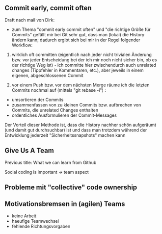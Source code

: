 ## Commit early, commit often

Draft nach mail von Dirk:
* zum Thema "commit early commit often" und "die richtige Größe für
Commits" gefällt mir bei Git sehr gut, dass man (lokal) die History
ändern kann; dadurch ergibt sich bei mir in der Regel folgender Workflow:

1) wirklich oft committen (eigentlich nach jeder nicht trivialen
Änderung bzw. vor jeder Entscheidung bei der ich mir noch nicht sicher
bin, ob es der richtige Weg ist) - ich committe hier zwischendurch auch
unrelated changes (Tippfehler in Kommentaren, etc.), aber jeweils in
einem eigenen, abgeschlossenen Commit

2) vor einem Push bzw. vor dem nächsten Merge räume ich die letzten
Commits nochmal auf (mittels "git rebase -i") :

* umsortieren der Commits
* zusammenfassen von zu kleinen Commits bzw. aufbrechen von Commits, die unrelated Changes enthalten
* ordentliches Ausformulieren der Commit-Messages

Der Vorteil dieser Methode ist, dass die History nachher schön
aufgeräumt (und damit gut durchsuchbar) ist und dass man trotzdem
während der Entwicklung jederzeit "Sicherheitssnapshots" machen kann

## Give Us A Team

Previous title: What we can learn from Github

Social coding is important -> team aspect

## Probleme mit "collective" code ownership

## Motivationsbremsen in (agilen) Teams

- keine Arbeit
- haeufige Teamwechsel
- fehlende Richtungsvorgaben